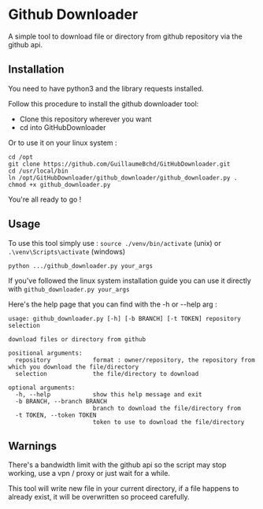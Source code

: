 # Github Downloader

A simple tool to download file or directory from github repository via the github api.

## Installation

You need to have python3 and the library requests installed.

Follow this procedure to install the github downloader tool:
- Clone this repository wherever you want
- cd into GitHubDownloader

Or to use it on your linux system :
```
cd /opt
git clone https://github.com/GuillaumeBchd/GitHubDownloader.git
cd /usr/local/bin
ln /opt/GitHubDownloader/github_downloader/github_downloader.py .
chmod +x github_downloader.py
```

You're all ready to go !

## Usage

To use this tool simply use :
`source ./venv/bin/activate` (unix) or `.\venv\Scripts\activate` (windows)

`python .../github_downloader.py your_args`

If you've followed the linux system installation guide you can use it directly with `github_downloader.py your_args`

Here's the help page that you can find with the -h or --help arg :
```
usage: github_downloader.py [-h] [-b BRANCH] [-t TOKEN] repository selection

download files or directory from github

positional arguments:
  repository            format : owner/repository, the repository from which you download the file/directory
  selection             the file/directory to download

optional arguments:
  -h, --help            show this help message and exit
  -b BRANCH, --branch BRANCH
                        branch to download the file/directory from
  -t TOKEN, --token TOKEN
                        token to use to download the file/directory
```

## Warnings

There's a bandwidth limit with the github api so the script may stop working, use a vpn / proxy or just wait for a while.

This tool will write new file in your current directory, if a file happens to already exist, it will be overwritten so proceed carefully.

